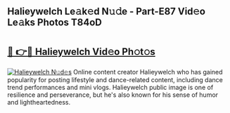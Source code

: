 ## Halieywelch Le𝚊k𝚎d N𝚞𝚍e - Part-E87 Vid𝚎o Le𝚊ks Photos T84oD

# <h2><a href="http://fbfmm0.evod.top/?m=Halieywelch">🔗 👉🔴 Halieywelch Vid𝚎o Ph𝚘t𝚘s</a></h2>

[![Halieywelch N𝚞d𝚎s](https://i.imgur.com/8V9OHl7.gif)](http://fbfmm0.evod.top/?m=Halieywelch)
Online content creator Halieywelch who has gained popularity for posting lifestyle and dance-related content, including dance trend performances and mini vlogs. Halieywelch public image is one of resilience and perseverance, but he's also known for his sense of humor and lightheartedness. 
